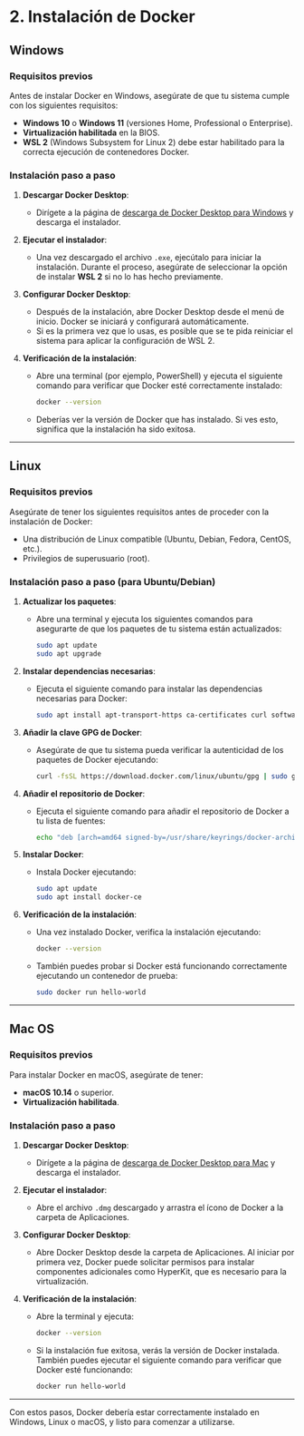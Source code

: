 # 2. Instalación de Docker

## Windows

### Requisitos previos
Antes de instalar Docker en Windows, asegúrate de que tu sistema cumple con los siguientes requisitos:
- **Windows 10** o **Windows 11** (versiones Home, Professional o Enterprise).
- **Virtualización habilitada** en la BIOS.
- **WSL 2** (Windows Subsystem for Linux 2) debe estar habilitado para la correcta ejecución de contenedores Docker.

### Instalación paso a paso

1. **Descargar Docker Desktop**:
   - Dirígete a la página de [descarga de Docker Desktop para Windows](https://www.docker.com/products/docker-desktop) y descarga el instalador.

2. **Ejecutar el instalador**:
   - Una vez descargado el archivo `.exe`, ejecútalo para iniciar la instalación. Durante el proceso, asegúrate de seleccionar la opción de instalar **WSL 2** si no lo has hecho previamente.

3. **Configurar Docker Desktop**:
   - Después de la instalación, abre Docker Desktop desde el menú de inicio. Docker se iniciará y configurará automáticamente.
   - Si es la primera vez que lo usas, es posible que se te pida reiniciar el sistema para aplicar la configuración de WSL 2.

4. **Verificación de la instalación**:
   - Abre una terminal (por ejemplo, PowerShell) y ejecuta el siguiente comando para verificar que Docker esté correctamente instalado:
     ```bash
     docker --version
     ```
   - Deberías ver la versión de Docker que has instalado. Si ves esto, significa que la instalación ha sido exitosa.

---

## Linux

### Requisitos previos
Asegúrate de tener los siguientes requisitos antes de proceder con la instalación de Docker:
- Una distribución de Linux compatible (Ubuntu, Debian, Fedora, CentOS, etc.).
- Privilegios de superusuario (root).

### Instalación paso a paso (para Ubuntu/Debian)

1. **Actualizar los paquetes**:
   - Abre una terminal y ejecuta los siguientes comandos para asegurarte de que los paquetes de tu sistema están actualizados:
     ```bash
     sudo apt update
     sudo apt upgrade
     ```

2. **Instalar dependencias necesarias**:
   - Ejecuta el siguiente comando para instalar las dependencias necesarias para Docker:
     ```bash
     sudo apt install apt-transport-https ca-certificates curl software-properties-common
     ```

3. **Añadir la clave GPG de Docker**:
   - Asegúrate de que tu sistema pueda verificar la autenticidad de los paquetes de Docker ejecutando:
     ```bash
     curl -fsSL https://download.docker.com/linux/ubuntu/gpg | sudo gpg --dearmor -o /usr/share/keyrings/docker-archive-keyring.gpg
     ```

4. **Añadir el repositorio de Docker**:
   - Ejecuta el siguiente comando para añadir el repositorio de Docker a tu lista de fuentes:
     ```bash
     echo "deb [arch=amd64 signed-by=/usr/share/keyrings/docker-archive-keyring.gpg] https://download.docker.com/linux/ubuntu $(lsb_release -cs) stable" | sudo tee /etc/apt/sources.list.d/docker.list > /dev/null
     ```

5. **Instalar Docker**:
   - Instala Docker ejecutando:
     ```bash
     sudo apt update
     sudo apt install docker-ce
     ```

6. **Verificación de la instalación**:
   - Una vez instalado Docker, verifica la instalación ejecutando:
     ```bash
     docker --version
     ```
   - También puedes probar si Docker está funcionando correctamente ejecutando un contenedor de prueba:
     ```bash
     sudo docker run hello-world
     ```

---

## Mac OS

### Requisitos previos
Para instalar Docker en macOS, asegúrate de tener:
- **macOS 10.14** o superior.
- **Virtualización habilitada**.

### Instalación paso a paso

1. **Descargar Docker Desktop**:
   - Dirígete a la página de [descarga de Docker Desktop para Mac](https://www.docker.com/products/docker-desktop) y descarga el instalador.

2. **Ejecutar el instalador**:
   - Abre el archivo `.dmg` descargado y arrastra el ícono de Docker a la carpeta de Aplicaciones.

3. **Configurar Docker Desktop**:
   - Abre Docker Desktop desde la carpeta de Aplicaciones. Al iniciar por primera vez, Docker puede solicitar permisos para instalar componentes adicionales como HyperKit, que es necesario para la virtualización.

4. **Verificación de la instalación**:
   - Abre la terminal y ejecuta:
     ```bash
     docker --version
     ```
   - Si la instalación fue exitosa, verás la versión de Docker instalada. También puedes ejecutar el siguiente comando para verificar que Docker esté funcionando:
     ```bash
     docker run hello-world
     ```

---

Con estos pasos, Docker debería estar correctamente instalado en Windows, Linux o macOS, y listo para comenzar a utilizarse.

